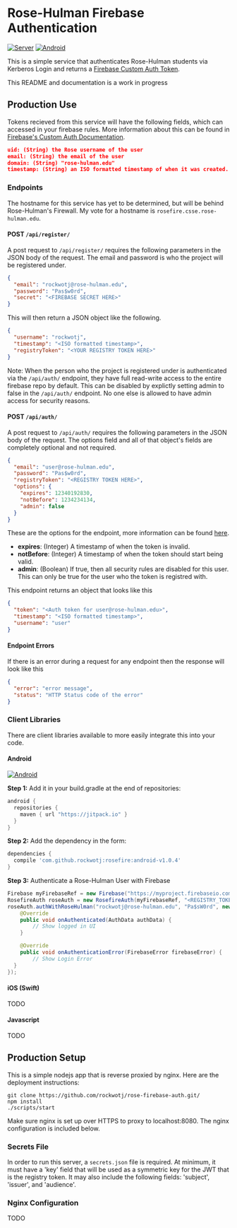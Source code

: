 # Rose-Hulman Firebase Authentication

[![Server](https://img.shields.io/badge/server-v1.0.0-yellow.svg)](https://github.com/rockwotj/rose-firebase-auth)
[![Android](https://img.shields.io/badge/android-v1.0.4-green.svg)](https://jitpack.io/#rockwotj/rose-firebase-auth/android-v1.0.4)

This is a simple service that authenticates Rose-Hulman students via Kerberos Login and returns a [Firebase Custom Auth Token](https://www.firebase.com/docs/web/guide/login/custom.html).

This README and documentation is a work in progress

## Production Use

Tokens recieved from this service will have the following fields, which can accessed in your firebase rules. More information about this can be found in [Firebase's Custom Auth Documentation](https://www.firebase.com/docs/web/guide/login/custom.html).

```json
uid: (String) the Rose username of the user
email: (String) the email of the user
domain: (String) "rose-hulman.edu"
timestamp: (String) an ISO formatted timestamp of when it was created.
```

### Endpoints

The hostname for this service has yet to be determined, but will be behind Rose-Hulman's Firewall. My vote for a hostname is `rosefire.csse.rose-hulman.edu`.

#### POST `/api/register/`

A post request to `/api/register/` requires the following parameters in the JSON body of the request. The email and password is who the project will be registered under. 

```json
{
  "email": "rockwotj@rose-hulman.edu",
  "password": "Pas$w0rd", 
  "secret": "<FIREBASE SECRET HERE>"
}
```

This will then return a JSON object like the following.

```json
{
  "username": "rockwotj",
  "timestamp": "<ISO formatted timestamp>", 
  "registryToken": "<YOUR REGISTRY TOKEN HERE>"
}
```

Note: When the person who the project is registered under is authenticated via the `/api/auth/` endpoint, they have full read-write access to the entire firebase repo by default. This can be disabled by explictly setting admin to false in the `/api/auth/` endpoint. No one else is allowed to have admin access for security reasons.

#### POST `/api/auth/`

A post request to `/api/auth/` requires the following parameters in the JSON body of the request. The options field and all of that object's fields are completely optional and not required.

```json
{
  "email": "user@rose-hulman.edu",
  "password": "Pas$w0rd", 
  "registryToken": "<REGISTRY TOKEN HERE>",
  "options": {
    "expires": 12340192830,
    "notBefore": 1234234134,
    "admin": false
  }
}
```

These are the options for the endpoint, more information can be found [here](https://github.com/firebase/firebase-token-generator-node#token-options).

* <b>expires</b>: (Integer) A timestamp of when the token is invalid.
* <b>notBefore</b>: (Integer) A timestamp of when the token should start being valid.
* <b>admin</b>: (Boolean) If true, then all security rules are disabled for this user. This can only be true for the user who the token is registred with.

This endpoint returns an object that looks like this

```json
{
  "token": "<Auth token for user@rose-hulman.edu>",
  "timestamp": "<ISO formatted timestamp>",
  "username": "user"
}
```

#### Endpoint Errors

If there is an error during a request for any endpoint then the response will look like this

```json
{
  "error": "error message",
  "status": "HTTP Status code of the error"
}
```

### Client Libraries

There are client libraries available to more easily integrate this into your code.

#### Android

[![Android](https://img.shields.io/badge/android-v1.0.4-green.svg)](https://jitpack.io/#rockwotj/rose-firebase-auth/android-v1.0.4)

**Step 1:** Add it in your build.gradle at the end of repositories:

```gradle
android {
  repositories {
    maven { url "https://jitpack.io" }
  }
}
```

**Step 2:** Add the dependency in the form:
```gradle
dependencies {
  compile 'com.github.rockwotj:rosefire:android-v1.0.4'
}
```

**Step 3:** Authenticate a Rose-Hulman User with Firebase

```java
Firebase myFirebaseRef = new Firebase("https://myproject.firebaseio.com");
RosefireAuth roseAuth = new RosefireAuth(myFirebaseRef, "<REGISTRY_TOKEN>");
roseAuth.authWithRoseHulman("rockwotj@rose-hulman.edu", "Pa$sW0rd", new Firebase.AuthResultHandler() {
    @Override
    public void onAuthenticated(AuthData authData) {
        // Show logged in UI
    }

    @Override
    public void onAuthenticationError(FirebaseError firebaseError) {
        // Show Login Error
  }
});
```

#### iOS (Swift)

TODO

#### Javascript

TODO


## Production Setup

This is a simple nodejs app that is reverse proxied by nginx. Here are the deployment instructions:

```
git clone https://github.com/rockwotj/rose-firebase-auth.git/
npm install
./scripts/start
```

Make sure nginx is set up over HTTPS to proxy to localhost:8080. The nginx configuration is included below.

### Secrets File

In order to run this server, a `secrets.json` file is required. At minimum, it must have a 'key' field that will be used as a symmetric key for the JWT that is the registry token. It may also include the following fields: 'subject', 'issuer', and 'audience'.

### Nginx Configuration 

TODO


